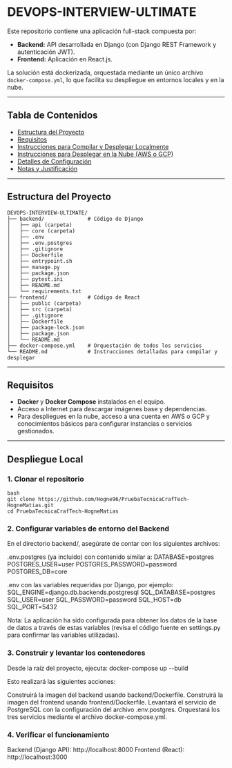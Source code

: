 # DEVOPS-INTERVIEW-ULTIMATE

Este repositorio contiene una aplicación full-stack compuesta por:
- **Backend:** API desarrollada en Django (con Django REST Framework y autenticación JWT).
- **Frontend:** Aplicación en React.js.

La solución está dockerizada, orquestada mediante un único archivo `docker-compose.yml`, lo que facilita su despliegue en entornos locales y en la nube.

---

## Tabla de Contenidos

- [Estructura del Proyecto](#estructura-del-proyecto)
- [Requisitos](#requisitos)
- [Instrucciones para Compilar y Desplegar Localmente](#despliegue-local)
- [Instrucciones para Desplegar en la Nube (AWS o GCP)](#despliegue-en-la-nube)
- [Detalles de Configuración](#detalles-de-configuración)
- [Notas y Justificación](#notas-y-justificación)

---

## Estructura del Proyecto
```
DEVOPS-INTERVIEW-ULTIMATE/
├── backend/              # Código de Django
│   ├── api (carpeta)
│   ├── core (carpeta)
│   ├── .env
│   ├── .env.postgres
│   ├── .gitignore
│   ├── Dockerfile
│   ├── entrypoint.sh
│   ├── manage.py
│   ├── package.json
│   ├── pytest.ini
│   ├── README.md
│   └── requirements.txt
├── frontend/             # Código de React
│   ├── public (carpeta)
│   ├── src (carpeta)
│   ├── .gitignore
│   ├── Dockerfile
│   ├── package-lock.json
│   ├── package.json
│   └── README.md
├── docker-compose.yml    # Orquestación de todos los servicios
└── README.md             # Instrucciones detalladas para compilar y desplegar
```

---

## Requisitos

- **Docker** y **Docker Compose** instalados en el equipo.
- Acceso a Internet para descargar imágenes base y dependencias.
- Para despliegues en la nube, acceso a una cuenta en AWS o GCP y conocimientos básicos para configurar instancias o servicios gestionados.

---

## Despliegue Local

### 1. Clonar el repositorio

```
bash
git clone https://github.com/Hogne96/PruebaTecnicaCrafTech-HogneMatias.git
cd PruebaTecnicaCrafTech-HogneMatias
```


### 2. Configurar variables de entorno del Backend

En el directorio backend/, asegúrate de contar con los siguientes archivos:

.env.postgres (ya incluido) con contenido similar a:
DATABASE=postgres
POSTGRES_USER=user
POSTGRES_PASSWORD=password
POSTGRES_DB=core

.env con las variables requeridas por Django, por ejemplo:
SQL_ENGINE=django.db.backends.postgresql
SQL_DATABASE=postgres
SQL_USER=user
SQL_PASSWORD=password
SQL_HOST=db
SQL_PORT=5432

Nota: La aplicación ha sido configurada para obtener los datos de la base de datos a través de estas variables (revisa el código fuente en settings.py para confirmar las variables utilizadas).

### 3. Construir y levantar los contenedores

Desde la raíz del proyecto, ejecuta:
docker-compose up --build

Esto realizará las siguientes acciones:

Construirá la imagen del backend usando backend/Dockerfile.
Construirá la imagen del frontend usando frontend/Dockerfile.
Levantará el servicio de PostgreSQL con la configuración del archivo .env.postgres.
Orquestará los tres servicios mediante el archivo docker-compose.yml.

### 4. Verificar el funcionamiento

Backend (Django API): http://localhost:8000
Frontend (React): http://localhost:3000

